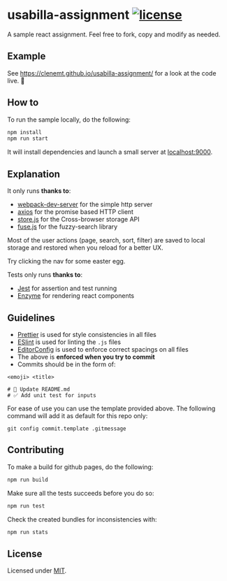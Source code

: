# usabilla-assignment [![license](https://img.shields.io/github/license/mashape/apistatus.svg?maxAge=2592000)](https://github.com/clenemt/docdash/blob/master/LICENSE.md)

A sample react assignment. Feel free to fork, copy and modify as needed.

## Example

See https://clenemt.github.io/usabilla-assignment/ for a look at the code live. :rocket:

## How to

To run the sample locally, do the following:

```sh
npm install
npm run start
```

It will install dependencies and launch a small server at [localhost:9000](http://localhost:9000).

## Explanation

It only runs **thanks to**:

* [webpack-dev-server](https://github.com/webpack/webpack-dev-server) for the simple http server
* [axios](https://github.com/axios/axios) for the promise based HTTP client
* [store.js](https://github.com/marcuswestin/store.js/) for the Cross-browser storage API
* [fuse.js](http://fusejs.io/) for the fuzzy-search library

Most of the user actions (page, search, sort, filter) are saved to local storage and restored when you reload for a better UX.

Try clicking the nav for some easter egg.

Tests only runs **thanks to**:

* [Jest](https://github.com/facebook/jest) for assertion and test running
* [Enzyme](https://github.com/airbnb/enzyme) for rendering react components

## Guidelines

* [Prettier](https://github.com/prettier/prettier) is used for style consistencies in all files
* [ESlint](http://eslint.org/) is used for linting the `.js` files
* [EditorConfig](http://editorconfig.org/) is used to enforce correct spacings on all files
* The above is **enforced when you try to commit**
* Commits should be in the form of:

```
<emoji> <title>

# 📝 Update README.md
# ✅ Add unit test for inputs
```

For ease of use you can use the template provided above. The following command will add it as default for this repo only:

```
git config commit.template .gitmessage
```

## Contributing

To make a build for github pages, do the following:

```sh
npm run build
```

Make sure all the tests succeeds before you do so:

```sh
npm run test
```

Check the created bundles for inconsistencies with:

```sh
npm run stats
```

## License

Licensed under [MIT](LICENSE.md).
